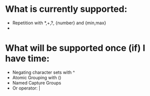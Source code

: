 # What is currently supported:
- Repetition with *,+,?, {number} and {min,max}
-

# What will be supported once (if) I have time:
- Negating character sets with ^
- Atomic Grouping with ()
- Named Capture Groups
- Or operator: |